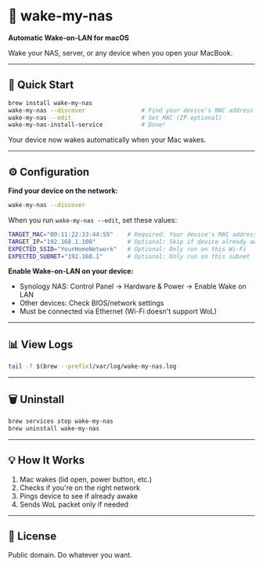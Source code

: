 # 📡 wake-my-nas

**Automatic Wake-on-LAN for macOS**

Wake your NAS, server, or any device when you open your MacBook.

---

## 🚀 Quick Start

```bash
brew install wake-my-nas
wake-my-nas --discover                # Find your device's MAC address
wake-my-nas --edit                    # Set MAC (IP optional)
wake-my-nas-install-service           # Done!
```

Your device now wakes automatically when your Mac wakes.

---

## ⚙️ Configuration

**Find your device on the network:**
```bash
wake-my-nas --discover
```

When you run `wake-my-nas --edit`, set these values:

```bash
TARGET_MAC="00:11:22:33:44:55"    # Required: Your device's MAC address
TARGET_IP="192.168.1.100"         # Optional: Skip if device already awake
EXPECTED_SSID="YourHomeNetwork"   # Optional: Only run on this Wi-Fi
EXPECTED_SUBNET="192.168.1"       # Optional: Only run on this subnet
```

**Enable Wake-on-LAN on your device:**
- Synology NAS: Control Panel → Hardware & Power → Enable Wake on LAN
- Other devices: Check BIOS/network settings
- Must be connected via Ethernet (Wi-Fi doesn't support WoL)

---

## 📊 View Logs

```bash
tail -f $(brew --prefix)/var/log/wake-my-nas.log
```

---

## 🗑️ Uninstall

```bash
brew services stop wake-my-nas
brew uninstall wake-my-nas
```

---

## 💡 How It Works

1. Mac wakes (lid open, power button, etc.)
2. Checks if you're on the right network
3. Pings device to see if already awake
4. Sends WoL packet only if needed

---

## 📝 License

Public domain. Do whatever you want.
